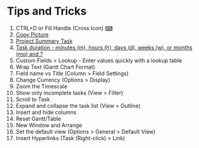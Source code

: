 # Tips and Tricks

1. CTRL+D or Fill Handle (Cross Icon) [⌨](https://support.microsoft.com/en-us/office/keyboard-shortcuts-for-project-7a4dc22b-ceb8-4a97-ac6f-6f9eaf36414a)
1. [Copy Picture](https://support.microsoft.com/en-us/office/capture-a-picture-of-your-project-plan-7d83707f-6b1a-4680-a102-f1f5a84f15c4)
1. [Project Summary Task](https://support.microsoft.com/en-us/office/show-the-project-summary-task-in-project-desktop-5f29729b-5b22-4e75-a8ab-c69f2aa17573)
1. [Task duration - minutes (m), hours (h), days (d), weeks (w), or months (mo) and ?](https://support.microsoft.com/en-us/office/change-a-task-duration-0c551218-e543-4a5a-80f5-363c5c7c4e49)
1. Custom Fields > Lookup - Enter values quickly with a lookup table
1. Wrap Text (Gantt Chart Format)
1. Field name vs Title (Column > Field Settings)
1. Change Currency (Options > Display)
1. Zoom the Timescale
1. Show only incomplete tasks (View > Filter)
1. Scroll to Task
1. Expand and collapse the task list (View > Outline)
1. Insert and hide columns
1. Reset Gantt/Table
1. New Window and Arrange
1. Set the default view (Options > General > Default View)
1. Insert Hyperlinks (Task (Right-click) > Link)

